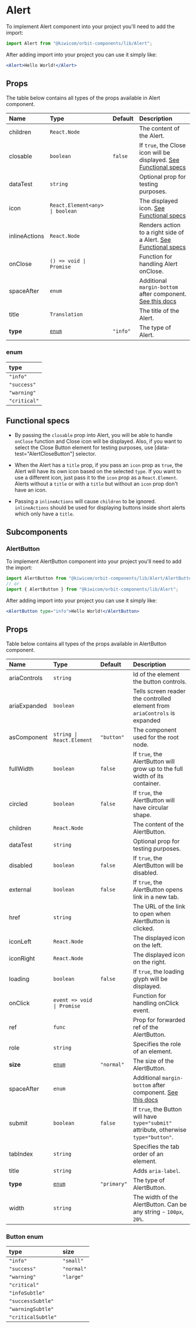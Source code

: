 # Alert

To implement Alert component into your project you'll need to add the import:

```jsx
import Alert from "@kiwicom/orbit-components/lib/Alert";
```

After adding import into your project you can use it simply like:

```jsx
<Alert>Hello World!</Alert>
```

## Props

The table below contains all types of the props available in Alert component.

| Name          | Type                            | Default  | Description                                                                                                                                     |
| :------------ | :------------------------------ | :------- | :---------------------------------------------------------------------------------------------------------------------------------------------- |
| children      | `React.Node`                    |          | The content of the Alert.                                                                                                                       |
| closable      | `boolean`                       | `false`  | If `true`, the Close icon will be displayed. [See Functional specs](#functional-specs)                                                          |
| dataTest      | `string`                        |          | Optional prop for testing purposes.                                                                                                             |
| icon          | `React.Element<any> \| boolean` |          | The displayed icon. [See Functional specs](#functional-specs)                                                                                   |
| inlineActions | `React.Node`                    |          | Renders action to a right side of a Alert. [See Functional specs](#functional-specs)                                                            |
| onClose       | `() => void \| Promise`         |          | Function for handling Alert onClose.                                                                                                            |
| spaceAfter    | `enum`                          |          | Additional `margin-bottom` after component. [See this docs](https://github.com/kiwicom/orbit-components/tree/master/src/common/getSpacingToken) |
| title         | `Translation`                   |          | The title of the Alert.                                                                                                                         |
| **type**      | [`enum`](#enum)                 | `"info"` | The type of Alert.                                                                                                                              |

### enum

| type         |
| :----------- |
| `"info"`     |
| `"success"`  |
| `"warning"`  |
| `"critical"` |

## Functional specs

- By passing the `closable` prop into Alert, you will be able to handle `onClose` function and Close icon will be displayed. Also, if you want to select the Close Button element for testing purposes, use [data-test="AlertCloseButton"] selector.

- When the Alert has a `title` prop, if you pass an `icon` prop as `true`, the Alert will have its own icon based on the selected `type`. If you want to use a different icon, just pass it to the `icon` prop as a `React.Element`. Alerts without a `title` or with a `title` but without an `icon` prop don't have an icon.

- Passing a `inlineActions` will cause `children` to be ignored. `inlineActions` should be used for displaying buttons inside short alerts which only have a `title`.

## Subcomponents

### AlertButton

To implement AlertButton component into your project you'll need to add the import:

```jsx
import AlertButton from "@kiwicom/orbit-components/lib/Alert/AlertButton";
// or
import { AlertButton } from "@kiwicom/orbit-components/lib/Alert";
```

After adding import into your project you can use it simply like:

```jsx
<AlertButton type="info">Hello World!</AlertButton>
```

## Props

Table below contains all types of the props available in AlertButton component.

| Name         | Type                       | Default     | Description                                                                                                                                     |
| :----------- | :------------------------- | :---------- | :---------------------------------------------------------------------------------------------------------------------------------------------- |
| ariaControls | `string`                   |             | Id of the element the button controls.                                                                                                          |
| ariaExpanded | `boolean`                  |             | Tells screen reader the controlled element from `ariaControls` is expanded                                                                      |
| asComponent  | `string \| React.Element`  | `"button"`  | The component used for the root node.                                                                                                           |
| fullWidth    | `boolean`                  | `false`     | If `true`, the AlertButton will grow up to the full width of its container.                                                                     |
| circled      | `boolean`                  | `false`     | If `true`, the AlertButton will have circular shape.                                                                                            |
| children     | `React.Node`               |             | The content of the AlertButton.                                                                                                                 |
| dataTest     | `string`                   |             | Optional prop for testing purposes.                                                                                                             |
| disabled     | `boolean`                  | `false`     | If `true`, the AlertButton will be disabled.                                                                                                    |
| external     | `boolean`                  | `false`     | If `true`, the AlertButton opens link in a new tab.                                                                                             |
| href         | `string`                   |             | The URL of the link to open when AlertButton is clicked.                                                                                        |
| iconLeft     | `React.Node`               |             | The displayed icon on the left.                                                                                                                 |
| iconRight    | `React.Node`               |             | The displayed icon on the right.                                                                                                                |
| loading      | `boolean`                  | `false`     | If `true`, the loading glyph will be displayed.                                                                                                 |
| onClick      | `event => void \| Promise` |             | Function for handling onClick event.                                                                                                            |
| ref          | `func`                     |             | Prop for forwarded ref of the AlertButton.                                                                                                      |
| role         | `string`                   |             | Specifies the role of an element.                                                                                                               |
| **size**     | [`enum`](#button-enum)     | `"normal"`  | The size of the AlertButton.                                                                                                                    |
| spaceAfter   | `enum`                     |             | Additional `margin-bottom` after component. [See this docs](https://github.com/kiwicom/orbit-components/tree/master/src/common/getSpacingToken) |
| submit       | `boolean`                  | `false`     | If `true`, the Button will have `type="submit"` attribute, otherwise `type="button"`.                                                           |
| tabIndex     | `string`                   |             | Specifies the tab order of an element.                                                                                                          |
| title        | `string`                   |             | Adds `aria-label`.                                                                                                                              |
| **type**     | [`enum`](#button-enum)     | `"primary"` | The type of AlertButton.                                                                                                                        |
| width        | `string`                   |             | The width of the AlertButton. Can be any string - `100px`, `20%`.                                                                               |

### Button enum

| type               | size       |
| :----------------- | :--------- |
| `"info"`           | `"small"`  |
| `"success"`        | `"normal"` |
| `"warning"`        | `"large"`  |
| `"critical"`       |            |
| `"infoSubtle"`     |            |
| `"successSubtle"`  |            |
| `"warningSubtle"`  |            |
| `"criticalSubtle"` |            |
